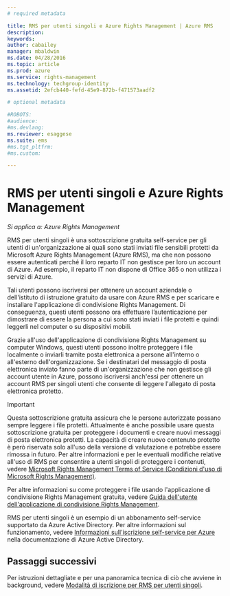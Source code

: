 ```yaml
---
# required metadata

title: RMS per utenti singoli e Azure Rights Management | Azure RMS
description:
keywords:
author: cabailey
manager: mbaldwin
ms.date: 04/28/2016
ms.topic: article
ms.prod: azure
ms.service: rights-management
ms.technology: techgroup-identity
ms.assetid: 2efcb440-fefd-45e9-872b-f471573aadf2

# optional metadata

#ROBOTS:
#audience:
#ms.devlang:
ms.reviewer: esaggese
ms.suite: ems
#ms.tgt_pltfrm:
#ms.custom:

---
```


# RMS per utenti singoli e Azure Rights Management

*Si applica a: Azure Rights Management*

RMS per utenti singoli è una sottoscrizione gratuita self-service per gli utenti di un'organizzazione ai quali sono stati inviati file sensibili protetti da Microsoft Azure Rights Management (Azure RMS), ma che non possono essere autenticati perché il loro reparto IT non gestisce per loro un account di Azure. Ad esempio, il reparto IT non dispone di Office 365 o non utilizza i servizi di Azure.

Tali utenti possono iscriversi per ottenere un account aziendale o dell'istituto di istruzione gratuito da usare con Azure RMS e per scaricare e installare l'applicazione di condivisione Rights Management. Di conseguenza, questi utenti possono ora effettuare l’autenticazione per dimostrare di essere la persona a cui sono stati inviati i file protetti e quindi leggerli nel computer o su dispositivi mobili.

Grazie all'uso dell'applicazione di condivisione Rights Management su computer Windows, questi utenti possono inoltre proteggere i file localmente o inviarli tramite posta elettronica a persone all'interno o all'esterno dell'organizzazione. Se i destinatari del messaggio di posta elettronica inviato fanno parte di un'organizzazione che non gestisce gli account utente in Azure, possono iscriversi anch'essi per ottenere un account RMS per singoli utenti che consente di leggere l'allegato di posta elettronica protetto.

> [!IMPORTANT]
> Questa sottoscrizione gratuita assicura che le persone autorizzate possano sempre leggere i file protetti. Attualmente è anche possibile usare questa sottoscrizione gratuita per proteggere i documenti e creare nuovi messaggi di posta elettronica protetti. La capacità di creare nuovo contenuto protetto è però riservata solo all'uso della versione di valutazione e potrebbe essere rimossa in futuro. Per altre informazioni e per le eventuali modifiche relative all'uso di RMS per consentire a utenti singoli di proteggere i contenuti, vedere [Microsoft Rights Management Terms of Service (Condizioni d'uso di Microsoft Rights Management)](https://portal.aadrm.com/Legal/Service).

Per altre informazioni su come proteggere i file usando l'applicazione di condivisione Rights Management gratuita, vedere [Guida dell'utente dell'applicazione di condivisione Rights Management](../rms-client/sharing-app-user-guide.md).

RMS per utenti singoli è un esempio di un abbonamento self-service supportato da Azure Active Directory. Per altre informazioni sul funzionamento, vedere [Informazioni sull'iscrizione self-service per Azure](/active-directory/active-directory-self-service-signup) nella documentazione di Azure Active Directory. 

## Passaggi successivi
Per istruzioni dettagliate e per una panoramica tecnica di ciò che avviene in background, vedere [Modalità di iscrizione per RMS per utenti singoli](rms-for-individuals-user-sign-up.md). 



<!--HONumber=Apr16_HO4-->


